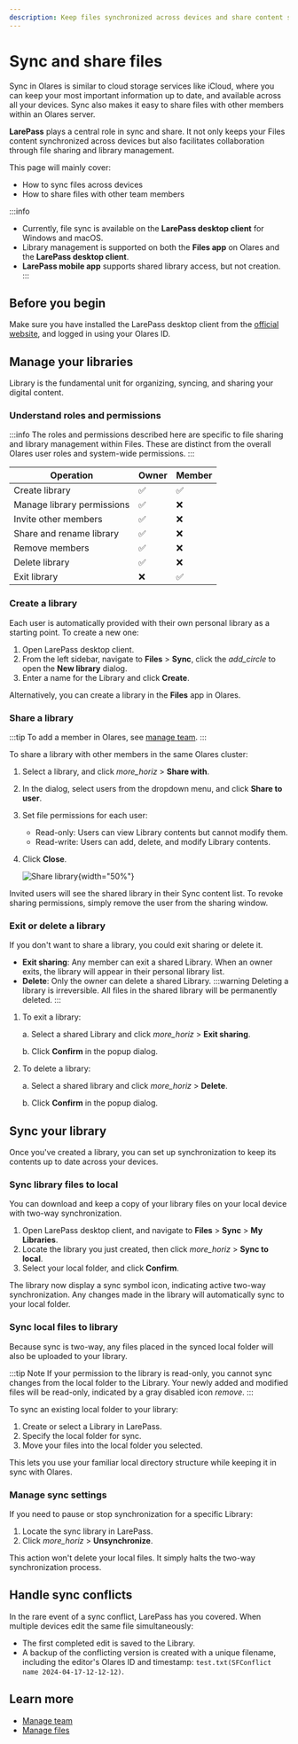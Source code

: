```yaml
---
description: Keep files synchronized across devices and share content securely with other Olares members using built-in file sharing capabilities.
---
```

# Sync and share files

Sync in Olares is similar to cloud storage services like iCloud, where you can keep your most important information up to date, and available across all your devices. Sync also makes it easy to share files with other members within an Olares server. 

**LarePass** plays a central role in sync and share. It not only keeps your Files content synchronized across devices but also facilitates collaboration through file sharing and library management.

This page will mainly cover:
- How to sync files across devices
- How to share files with other team members

:::info
- Currently, file sync is available on the **LarePass desktop client** for Windows and macOS.  
- Library management is supported on both the **Files app** on Olares and the **LarePass desktop client**. 
- **LarePass mobile app** supports shared library access, but not creation.
:::

## Before you begin

Make sure you have installed the LarePass desktop client from the [official website](https://olares.com/larepass), and logged in using your Olares ID.


## Manage your libraries

Library is the fundamental unit for organizing, syncing, and sharing your digital content.

### Understand roles and permissions

:::info
The roles and permissions described here are specific to file sharing and library management within Files. These are distinct from the overall Olares user roles and system-wide permissions.
:::

| Operation                  | Owner | Member |
|----------------------------|-------|--------|
| Create library             | ✅     | ✅      |
| Manage library permissions | ✅     | ❌      |
| Invite other members       | ✅     | ❌      |
| Share and rename library   | ✅     | ❌      |
| Remove members             | ✅     | ❌      |
| Delete library             | ✅     | ❌      |
| Exit library               | ❌     | ✅      |


### Create a library

Each user is automatically provided with their own personal library as a starting point. To create a new one:

1. Open LarePass desktop client.
2. From the left sidebar, navigate to **Files** > **Sync**, click the <i class="material-symbols-outlined">add_circle</i> to open the **New library** dialog.
3. Enter a name for the Library and click **Create**.

Alternatively, you can create a library in the **Files** app in Olares.

### Share a library

:::tip
To add a member in Olares, see [manage team](/manual/olares/settings/manage-team.md).
:::

To share a library with other members in the same Olares cluster:

1. Select a library, and click <i class="material-symbols-outlined">more_horiz</i> > **Share with**.
2. In the dialog, select users from the dropdown menu, and click **Share to user**.
3. Set file permissions for each user:
   - Read-only: Users can view Library contents but cannot modify them.
   - Read-write: Users can add, delete, and modify Library contents.
4. Click **Close**.

   ![Share library](/images/manual/tasks/share-library.png#bordered){width="50%"}

Invited users will see the shared library in their Sync content list. To revoke sharing permissions, simply remove the user from the sharing window.

### Exit or delete a library

If you don't want to share a library, you could exit sharing or delete it.

- **Exit sharing**: Any member can exit a shared Library. When an owner exits, the library will appear in their personal library list.
- **Delete**: Only the owner can delete a shared Library.
   :::warning
   Deleting a library is irreversible. All files in the shared library will be permanently deleted.
   :::

1. To exit a library:
   
   a. Select a shared Library and click <i class="material-symbols-outlined">more_horiz</i> > **Exit sharing**.

   b. Click **Confirm** in the popup dialog.
2. To delete a library: 

   a. Select a shared library and click <i class="material-symbols-outlined">more_horiz</i> > **Delete**.

   b. Click **Confirm** in the popup dialog.

## Sync your library

Once you've created a library, you can set up synchronization to keep its contents up to date across your devices.

### Sync library files to local

You can download and keep a copy of your library files on your local device with two-way synchronization.

1. Open LarePass desktop client, and navigate to **Files** > **Sync** > **My Libraries**. 
2. Locate the library you just created, then click <i class="material-symbols-outlined">more_horiz</i> > **Sync to local**.
3. Select your local folder, and click **Confirm**.

The library now display a sync symbol icon, indicating active two-way synchronization. Any changes made in the library will automatically sync to your local folder.

### Sync local files to library

Because sync is two-way, any files placed in the synced local folder will also be uploaded to your library.

:::tip Note
If your permission to the library is read-only, you cannot sync changes from the local folder to the Library. Your newly added and modified files will be read-only, indicated by a gray disabled icon <i class="material-symbols-outlined">remove</i>.
:::

To sync an existing local folder to your library: 

1. Create or select a Library in LarePass.
2. Specify the local folder for sync. 
3. Move your files into the local folder you selected.

This lets you use your familiar local directory structure while keeping it in sync with Olares.

### Manage sync settings

If you need to pause or stop synchronization for a specific Library:

1. Locate the sync library in LarePass.
2. Click <i class="material-symbols-outlined">more_horiz</i> > **Unsynchronize**.

This action won't delete your local files. It simply halts the two-way synchronization process.

## Handle sync conflicts

In the rare event of a sync conflict, LarePass has you covered. When multiple devices edit the same file simultaneously:

* The first completed edit is saved to the Library.
* A backup of the conflicting version is created with a unique filename, including the editor's Olares ID and timestamp: `test.txt(SFConflict name 2024-04-17-12-12-12)`.

## Learn more
- [Manage team](../olares/settings/manage-team.md)
- [Manage files](../olares/files/)
